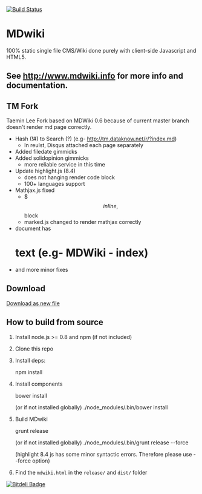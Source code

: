 [![Build Status](https://travis-ci.org/Dynalon/mdwiki.png?branch=master)](https://travis-ci.org/Dynalon/mdwiki)


MDwiki
======

100% static single file CMS/Wiki done purely with client-side Javascript and HTML5.

See http://www.mdwiki.info for more info and documentation.
------


TM Fork
-------

Taemin Lee Fork based on MDWiki 0.6 because of current master branch doesn't render md page correctly.

- Hash (!#) to Search (?) (e.g- http://tm.dataknow.net/r/?index.md)
    - In reulst, Disqus attached each page separately
- Added filedate gimmicks
- Added solidopinion gimmicks
    - more reliable service in this time
- Update highlight.js (8.4)
    - does not hanging render code block
    - 100+ languages support
- Mathjax.js fixed
    - $$$ inline, $$ block
    - marked.js changed to render mathjax correctly
- document has <h1> text (e.g- MDWiki - index)
- and more minor fixes


Download
--------

[Download as new file](http://tm.dataknow.net/index.html)

How to build from source
------------------------

1. Install node.js >= 0.8 and npm (if not included)
2. Clone this repo
3. Install deps:

    npm install

4. Install components

    bower install

    (or if not installed globally)
    ./node_modules/.bin/bower install

5. Build MDwiki

    grunt release

    (or if not installed globally)
    ./node_modules/.bin/grunt release --force

    (highlight 8.4 js has some minor syntactic errors. Therefore please use --force option)

6. Find the `mdwiki.html` in the `release/` and `dist/` folder



[![Bitdeli Badge](https://d2weczhvl823v0.cloudfront.net/Dynalon/mdwiki/trend.png)](https://bitdeli.com/free "Bitdeli Badge")

